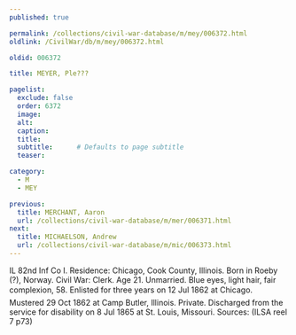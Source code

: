 ```yaml
---
published: true

permalink: /collections/civil-war-database/m/mey/006372.html
oldlink: /CivilWar/db/m/mey/006372.html

oldid: 006372

title: MEYER, Ple???

pagelist:
  exclude: false
  order: 6372
  image: 
  alt:
  caption:
  title:
  subtitle:      # Defaults to page subtitle
  teaser:

category: 
  - M 
  - MEY

previous:
  title: MERCHANT, Aaron
  url: /collections/civil-war-database/m/mer/006371.html  
next:
  title: MICHAELSON, Andrew
  url: /collections/civil-war-database/m/mic/006373.html   
---
```

IL 82nd Inf Co I. Residence: Chicago, Cook County, Illinois. Born in Roeby (?), Norway. Civil War: Clerk. Age 21. Unmarried. Blue eyes, light hair, fair complexion, 5&#146;8&#148;. Enlisted for three years on 12 Jul 1862 at Chicago. Mustered 29 Oct 1862 at Camp Butler, Illinois. Private. Discharged from the service for disability on 8 Jul 1865 at St. Louis, Missouri. Sources: (ILSA reel 7 p73)
